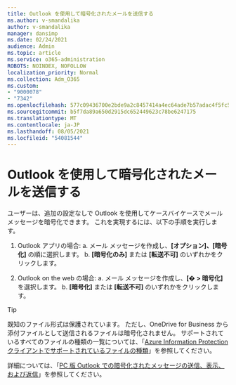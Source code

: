 ```yaml
---
title: Outlook を使用して暗号化されたメールを送信する
ms.author: v-smandalika
author: v-smandalika
manager: dansimp
ms.date: 02/24/2021
audience: Admin
ms.topic: article
ms.service: o365-administration
ROBOTS: NOINDEX, NOFOLLOW
localization_priority: Normal
ms.collection: Adm_O365
ms.custom:
- "9000078"
- "7342"
ms.openlocfilehash: 577c09436700e2bde9a2c8457414a4ec64ade7b57adac4f5fc51ca7cffe73656
ms.sourcegitcommit: b5f7da89a650d2915dc652449623c78be6247175
ms.translationtype: MT
ms.contentlocale: ja-JP
ms.lasthandoff: 08/05/2021
ms.locfileid: "54081544"
---
```

# <a name="send-encrypted-email-using-outlook"></a>Outlook を使用して暗号化されたメールを送信する

ユーザーは、追加の設定なしで Outlook を使用してケースバイケースでメール メッセージを暗号化できます。 これを実現するには、以下の手順を実行します。

1. Outlook アプリの場合: a. メール メッセージを作成し、**[オプション]、[暗号化]** の順に選択します。 
    b. **[暗号化のみ]** または **[転送不可]** のいずれかをクリックします。

2. Outlook on the web の場合:  a. メール メッセージを作成し、**[� > 暗号化]** を選択します。
    b. **[暗号化]** または **[転送不可]** のいずれかをクリックします。

> [!TIP]
> 既知のファイル形式は保護されています。 ただし、OneDrive for Business から添付ファイルとして送信されるファイルは暗号化されません。 サポートされているすべてのファイルの種類の一覧については、「[Azure Information Protection クライアントでサポートされているファイルの種類](https://docs.microsoft.com/azure/information-protection/rms-client/client-admin-guide-file-types)」を参照してください。

詳細については、「[PC 版 Outlook での暗号化されたメッセージの送信、表示、および返信](https://support.microsoft.com/topic/send-view-and-reply-to-encrypted-messages-in-outlook-for-pc-eaa43495-9bbb-4fca-922a-df90dee51980)」を参照してください。



